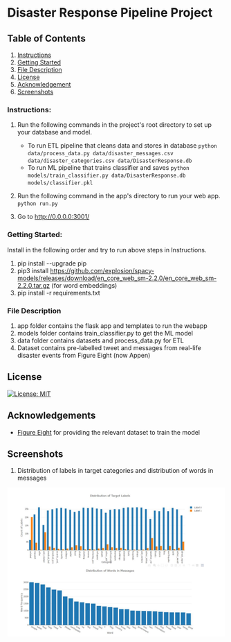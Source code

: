 # Disaster Response Pipeline Project

## Table of Contents
1. [Instructions](#description)
2. [Getting Started](#getting_started)
3. [File Description](#file_desc)
4. [License](#license)
5. [Acknowledgement](#acknowledgement)
6. [Screenshots](#screenshots)

<a name="descripton"></a>
### Instructions:
1. Run the following commands in the project's root directory to set up your database and model.

    - To run ETL pipeline that cleans data and stores in database
        `python data/process_data.py data/disaster_messages.csv data/disaster_categories.csv data/DisasterResponse.db`
    - To run ML pipeline that trains classifier and saves
        `python models/train_classifier.py data/DisasterResponse.db models/classifier.pkl`

2. Run the following command in the app's directory to run your web app.
    `python run.py`

3. Go to http://0.0.0.0:3001/

<a name="getting_started"></a>
### Getting Started:
Install in the following order and try to run above steps in Instructions.

1. pip install --upgrade pip 
2. pip3 install https://github.com/explosion/spacy-models/releases/download/en_core_web_sm-2.2.0/en_core_web_sm-2.2.0.tar.gz (for word embeddings)
3. pip install -r requirements.txt
<a name="file_desc"></a>
### File Description
1. app folder contains the flask app and templates to run the webapp
2. models folder contains train_classifier.py to get the ML model
3. data folder contains datasets and process_data.py for ETL
4. Dataset contains pre-labelled tweet and messages from real-life disaster events from Figure Eight (now Appen)

<a name="license"></a>
## License
[![License: MIT](https://img.shields.io/badge/License-MIT-yellow.svg)](https://opensource.org/licenses/MIT)

<a name="acknowledgement"></a>
## Acknowledgements
* [Figure Eight](https://www.figure-eight.com/) for providing the relevant dataset to train the model

<a name="screenshots"></a>
## Screenshots

1. Distribution of labels in target categories and distribution of words in messages

![Data_distribution](screenshots/data_distribution.JPG)

